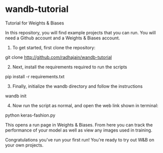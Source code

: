# wandb-tutorial
Tutorial for Weights &amp; Biases

In this repository, you will find example projects that you can run. You will need a Github account and a Weights & Biases account.

1. To get started, first clone the repository:

git clone http://github.com/radhajain/wandb-tutorial

2. Next, install the requirements required to run the scripts

pip install -r requirements.txt

3. Finally, initialize the wandb directory and follow the instructions

wandb init

4. Now run the script as normal, and open the web link shown in terminal:

python keras-fashion.py

This opens a run page in Weights & Biases. From here you can track the performance of your model as well as view any images 
used in training.

Congratulations you've run your first run! You're ready to try out W&B on your own projects.
